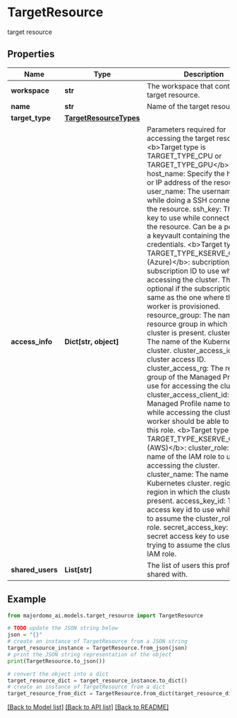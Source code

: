 # TargetResource

target resource

## Properties

Name | Type | Description | Notes
------------ | ------------- | ------------- | -------------
**workspace** | **str** | The workspace that contains the target resource. | 
**name** | **str** | Name of the target resource. | 
**target_type** | [**TargetResourceTypes**](TargetResourceTypes.md) |  | 
**access_info** | **Dict[str, object]** | Parameters required for accessing the target resource.  &lt;b&gt;Target type is TARGET_TYPE_CPU or TARGET_TYPE_GPU&lt;/b&gt;:  host_name: Specify the hostname or IP address of the resource.  user_name: The username to use while doing a SSH connection to the resource.  ssh_key: The SSH key to use while connecting with the resource. Can be a pointer to a keyvault containing the credentials.  &lt;b&gt;Target type is TARGET_TYPE_KSERVE_CLUSTER (Azure)&lt;/b&gt;:  subcription_id: The subscription ID to use while accessing the cluster. This is optional if the subscription_id is same as the one where the worker is provisioned.  resource_group: The name of the resource group in which the cluster is present.  cluster_name: The name of the Kubernetes cluster.  cluster_access_id: The cluster access ID.  cluster_access_rg: The resource group of the Managed Profile to use for accessing the cluster.  cluster_access_client_id: The Managed Profile name to use while accessing the cluster. The worker should be able to assume this role.  &lt;b&gt;Target type is TARGET_TYPE_KSERVE_CLUSTER (AWS)&lt;/b&gt;:  cluster_role: The name of the IAM role to use while accessing the cluster.  cluster_name: The name of the Kubernetes cluster.  region: The region in which the cluster is present.  access_key_id: The access key id to use while trying to assume the cluster_role IAM role.  secret_access_key: The secret access key to use while trying to assume the cluster_role IAM role.  | 
**shared_users** | **List[str]** | The list of users this profile is shared with. | [optional] 

## Example

```python
from majordomo_ai.models.target_resource import TargetResource

# TODO update the JSON string below
json = "{}"
# create an instance of TargetResource from a JSON string
target_resource_instance = TargetResource.from_json(json)
# print the JSON string representation of the object
print(TargetResource.to_json())

# convert the object into a dict
target_resource_dict = target_resource_instance.to_dict()
# create an instance of TargetResource from a dict
target_resource_from_dict = TargetResource.from_dict(target_resource_dict)
```
[[Back to Model list]](../README.md#documentation-for-models) [[Back to API list]](../README.md#documentation-for-api-endpoints) [[Back to README]](../README.md)


